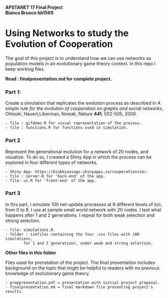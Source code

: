 __APSTANET 17 Final Project__    
__Bianca Brusco bb1569__


# Using Networks to study the Evolution of Cooperation

The goal of this project is to understand how we can use networks as population models in an evolutionary game theory context.
In this repo I keep working files. 

__Read : finalpresentation.md for complete project.__


### Part 1: 

Create a simulation that replicates the evolution process as described in *A simple rule for the evolution of cooperation on graphs and social networks*, Ohtsuki, Hauert,Liberman, Nowak, Nature **441**, 502-505, 2006.  

	- file : gifdemo.R for visual representation of the process. 
	- file : functions.R for functions used in simulation. 

### Part 2

Represent the generational evolution for a network of 20 nodes, and visualize. To do so, I created a Shiny App in which the process can be explored in four different types of networks.   
  
	- Shiny App: https://biabbiassago.shinyapps.io/cooperationsim/.   
	- file : server.R for 'back-end' of the app.  
	- file: ui.R for 'front-end' of the app.  

### Part 3

In this part, I simulate 100 net-update processes at 9 different levels of b/c, from 0 to 9. I use at sample small world network with 20 nodes.  I test what happens after 1 and 2 generations. I repeat for both weak selection and strong selection. 

	- file: simulations.R. 
	- folder : simfiles containing the four .csv files with 100 simulations,  
			for 1 and 2 generations, under weak and strong selection. 
	
	
__Other files in this folder__

Files used for prenstation of the project. The final presentation includes background on the topic that might be helpful to readers with no previous knowledge of evolutionary game theory.   

	- proppresentation.pdf = presentation with initial project proposal.   
	- finalpresentation.md = final markdown file presenting project's results. 


	
